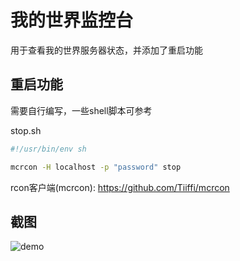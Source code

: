 # 我的世界监控台
用于查看我的世界服务器状态，并添加了重启功能

## 重启功能
需要自行编写，一些shell脚本可参考

stop.sh
```sh
#!/usr/bin/env sh

mcrcon -H localhost -p "password" stop
```

rcon客户端(mcrcon): https://github.com/Tiiffi/mcrcon

## 截图
![demo](https://i.imgur.com/9fch4RN.jpg)